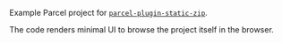 Example Parcel project for [`parcel-plugin-static-zip`](https://github.com/agentcooper/parcel-plugin-static-zip).

The code renders minimal UI to browse the project itself in the browser.
